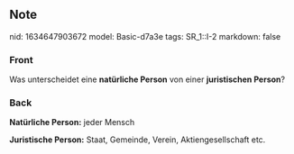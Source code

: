 ## Note
nid: 1634647903672
model: Basic-d7a3e
tags: SR_1::I-2
markdown: false

### Front
Was unterscheidet eine <b>natürliche Person</b> von einer
<b>juristischen Person</b>?

### Back
<b>Natürliche Person:</b> jeder Mensch
<div>
  <b>Juristische Person:</b> Staat, Gemeinde, Verein,
  Aktiengesellschaft etc.
</div>
